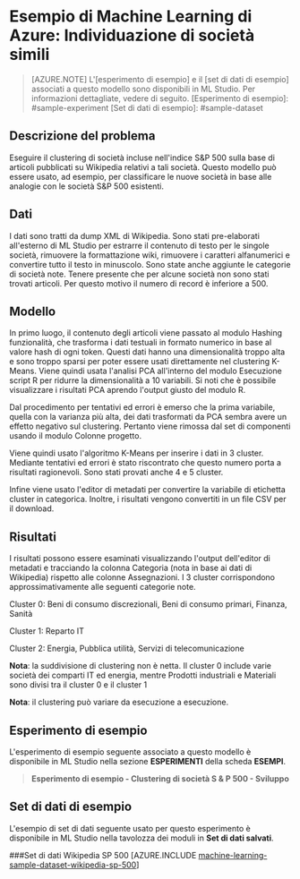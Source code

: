 ﻿<properties title="Azure Machine Learning Sample: Finding similar companies" pageTitle="Esempio di Machine Learning: Individuazione di società simili | Azure" description="A sample Azure Machine Learning experiment that uses a clustering model to find similar companies." metaKeywords="" services="machine-learning" solutions="" documentationCenter="" authors="garye" manager="paulettm" editor="cgronlun"  videoId="" scriptId="" />

<tags ms.service="machine-learning" ms.workload="data-services" ms.tgt_pltfrm="na" ms.devlang="na" ms.topic="article" ms.date="10/23/2014" ms.author="garye" />


# Esempio di Machine Learning di Azure: Individuazione di società simili

>[AZURE.NOTE]
>L'[esperimento di esempio] e il [set di dati di esempio] associati a questo modello sono disponibili in ML Studio. Per informazioni dettagliate, vedere di seguito.
[Esperimento di esempio]: #sample-experiment
[Set di dati di esempio]: #sample-dataset


## Descrizione del problema ##
Eseguire il clustering di società incluse nell'indice S&P 500 sulla base di articoli pubblicati su Wikipedia relativi a tali società. Questo modello può essere usato, ad esempio, per classificare le nuove società in base alle analogie con le società S&P 500 esistenti.

## Dati ##
I dati sono tratti da dump XML di Wikipedia. Sono stati pre-elaborati all'esterno di ML Studio per estrarre il contenuto di testo per le singole società, rimuovere la formattazione wiki, rimuovere i caratteri alfanumerici e convertire tutto il testo in minuscolo. Sono state anche aggiunte le categorie di società note. Tenere presente che per alcune società non sono stati trovati articoli. Per questo motivo il numero di record è inferiore a 500.

## Modello ##
In primo luogo, il contenuto degli articoli viene passato al modulo Hashing funzionalità, che trasforma i dati testuali in formato numerico in base al valore hash di ogni token. Questi dati hanno una dimensionalità troppo alta e sono troppo sparsi per poter essere usati direttamente nel clustering K-Means. Viene quindi usata l'analisi PCA all'interno del modulo Esecuzione script R per ridurre la dimensionalità a 10 variabili. Si noti che è possibile visualizzare i risultati PCA aprendo l'output giusto del modulo R. 

Dal procedimento per tentativi ed errori è emerso che la prima variabile, quella con la varianza più alta, dei dati trasformati da PCA sembra avere un effetto negativo sul clustering. Pertanto viene rimossa dal set di componenti usando il modulo Colonne progetto.

Viene quindi usato l'algoritmo K-Means per inserire i dati in 3 cluster. Mediante tentativi ed errori è stato riscontrato che questo numero porta a risultati ragionevoli. Sono stati provati anche 4 e 5 cluster.

Infine viene usato l'editor di metadati per convertire la variabile di etichetta cluster in categorica. Inoltre, i risultati vengono convertiti in un file CSV per il download.

## Risultati ##
I risultati possono essere esaminati visualizzando l'output dell'editor di metadati e tracciando la colonna Categoria (nota in base ai dati di Wikipedia) rispetto alle colonne Assegnazioni. I 3 cluster corrispondono approssimativamente alle seguenti categorie note.

Cluster 0: Beni di consumo discrezionali, Beni di consumo primari, Finanza, Sanità

Cluster 1: Reparto IT

Cluster 2: Energia, Pubblica utilità, Servizi di telecomunicazione

**Nota**: la suddivisione di clustering non è netta. Il cluster 0 include varie società dei comparti IT ed energia, mentre Prodotti industriali e Materiali sono divisi tra il cluster 0 e il cluster 1

**Nota**: il clustering può variare da esecuzione a esecuzione. 



## Esperimento di esempio

L'esperimento di esempio seguente associato a questo modello è disponibile in ML Studio nella sezione **ESPERIMENTI** della scheda **ESEMPI**.

> **Esperimento di esempio - Clustering di società S & P 500 - Sviluppo**


## Set di dati di esempio

L'esempio di set di dati seguente usato per questo esperimento è disponibile in ML Studio nella tavolozza dei moduli in **Set di dati salvati**.

###Set di dati Wikipedia SP 500
[AZURE.INCLUDE [machine-learning-sample-dataset-wikipedia-sp-500](../includes/machine-learning-sample-dataset-wikipedia-sp-500.md)]
